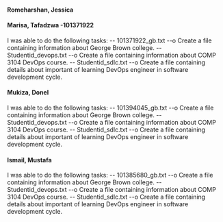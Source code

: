 #### Romeharshan, Jessica



#### Marisa, Tafadzwa   -101371922
I was able to do the following tasks: 
-- 101371922_gb.txt
--o Create a file  containing information about George Brown college.
-- Studentid_devops.txt
--o Create a file  containing information about COMP 3104 DevOps course.
-- Studentid_sdlc.txt
--o Create a file  containing details about important of learning DevOps engineer in software development cycle.




#### Mukiza, Donel
I was able to do the following tasks: 
-- 101394045_gb.txt
--o Create a file  containing information about George Brown college.
-- Studentid_devops.txt
--o Create a file  containing information about COMP 3104 DevOps course.
-- Studentid_sdlc.txt
--o Create a file  containing details about important of learning DevOps engineer in software development cycle.

#### Ismail, Mustafa
I was able to do the following tasks: 
-- 101385680_gb.txt
--o Create a file  containing information about George Brown college.
-- Studentid_devops.txt
--o Create a file  containing information about COMP 3104 DevOps course.
-- Studentid_sdlc.txt
--o Create a file  containing details about important of learning DevOps engineer in software development cycle.